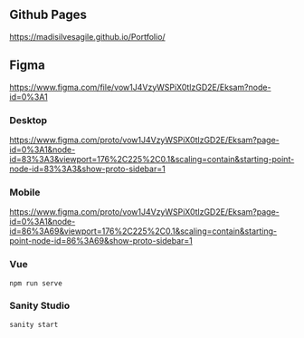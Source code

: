 
## Github Pages
https://madisilvesagile.github.io/Portfolio/

## Figma
https://www.figma.com/file/vow1J4VzyWSPiX0tlzGD2E/Eksam?node-id=0%3A1

### Desktop
https://www.figma.com/proto/vow1J4VzyWSPiX0tlzGD2E/Eksam?page-id=0%3A1&node-id=83%3A3&viewport=176%2C225%2C0.1&scaling=contain&starting-point-node-id=83%3A3&show-proto-sidebar=1

### Mobile
https://www.figma.com/proto/vow1J4VzyWSPiX0tlzGD2E/Eksam?page-id=0%3A1&node-id=86%3A69&viewport=176%2C225%2C0.1&scaling=contain&starting-point-node-id=86%3A69&show-proto-sidebar=1

### Vue
```
npm run serve
```

### Sanity Studio

```
sanity start
```

